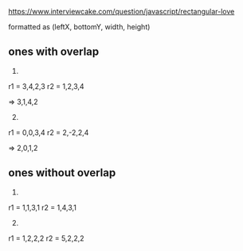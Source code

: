 https://www.interviewcake.com/question/javascript/rectangular-love

formatted as (leftX, bottomY, width, height)

## ones with overlap
1.
r1 = 3,4,2,3
r2 = 1,2,3,4

=> 3,1,4,2

2.
r1 = 0,0,3,4
r2 = 2,-2,2,4

=> 2,0,1,2


## ones without overlap
1.
r1 = 1,1,3,1
r2 = 1,4,3,1

2.
r1 = 1,2,2,2
r2 = 5,2,2,2

